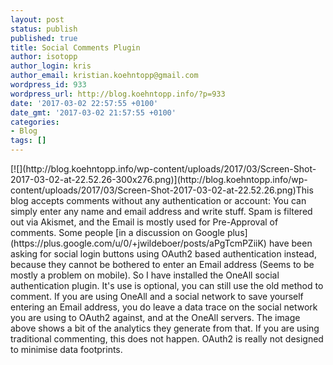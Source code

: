 ```yaml
---
layout: post
status: publish
published: true
title: Social Comments Plugin
author: isotopp
author_login: kris
author_email: kristian.koehntopp@gmail.com
wordpress_id: 933
wordpress_url: http://blog.koehntopp.info/?p=933
date: '2017-03-02 22:57:55 +0100'
date_gmt: '2017-03-02 21:57:55 +0100'
categories:
- Blog
tags: []
---
```

<p>[![](http://blog.koehntopp.info/wp-content/uploads/2017/03/Screen-Shot-2017-03-02-at-22.52.26-300x276.png)](http://blog.koehntopp.info/wp-content/uploads/2017/03/Screen-Shot-2017-03-02-at-22.52.26.png)This blog accepts comments without any authentication or account: You can simply enter any name and email address and write stuff. Spam is filtered out via Akismet, and the Email is mostly used for Pre-Approval of comments. Some people [in a discussion on Google plus](https://plus.google.com/u/0/+jwildeboer/posts/aPgTcmPZiiK) have been asking for social login buttons using OAuth2 based authentication instead, because they cannot be bothered to enter an Email address (Seems to be mostly a problem on mobile).<!--more--> So I have installed the OneAll social authentication plugin. It's use is optional, you can still use the old method to comment. If you are using OneAll and a social network to save yourself entering an Email address, you do leave a data trace on the social network you are using to OAuth2 against, and at the OneAll servers. The image above shows a bit of the analytics they generate from that. If you are using traditional commenting, this does not happen. OAuth2 is really not designed to minimise data&nbsp;footprints.</p>
